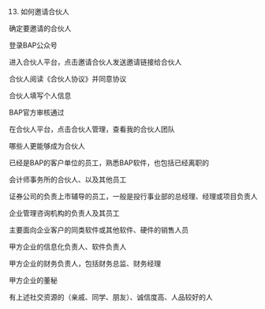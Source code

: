 13. 如何邀请合伙人

确定要邀请的合伙人

登录BAP公众号

 进入合伙人平台，点击邀请合伙人发送邀请链接给合伙人

合伙人阅读《合伙人协议》并同意协议

合伙人填写个人信息

BAP官方审核通过

在合伙人平台，点击合伙人管理，查看我的合伙人团队

哪些人更能够成为合伙人

已经是BAP的客户单位的员工，熟悉BAP软件，也包括已经离职的

会计师事务所的合伙人、以及其他员工

证券公司的负责上市辅导的员工，一般是投行事业部的总经理、经理或项目负责人

企业管理咨询机构的负责人及其员工

主要面向企业客户的同类软件或其他软件、硬件的销售人员

甲方企业的信息化负责人、软件负责人

甲方企业的财务负责人，包括财务总监、财务经理

甲方企业的董秘

有上述社交资源的（亲戚、同学、朋友）、诚信度高、人品较好的人
